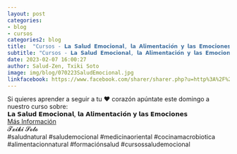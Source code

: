 ```yaml
---
layout: post
categories:
- blog
- cursos
categories2: blog
title:  "Cursos - 𝗟𝗮 𝗦𝗮𝗹𝘂𝗱 𝗘𝗺𝗼𝗰𝗶𝗼𝗻𝗮𝗹, 𝗹𝗮 𝗔𝗹𝗶𝗺𝗲𝗻𝘁𝗮𝗰𝗶𝗼́𝗻 𝘆 𝗹𝗮𝘀 𝗘𝗺𝗼𝗰𝗶𝗼𝗻𝗲𝘀⁣"
subtitle: "Cursos - 𝗟𝗮 𝗦𝗮𝗹𝘂𝗱 𝗘𝗺𝗼𝗰𝗶𝗼𝗻𝗮𝗹, 𝗹𝗮 𝗔𝗹𝗶𝗺𝗲𝗻𝘁𝗮𝗰𝗶𝗼́𝗻 𝘆 𝗹𝗮𝘀 𝗘𝗺𝗼𝗰𝗶𝗼𝗻𝗲𝘀⁣"
date: 2023-02-07 16:00:27
author: Salud-Zen, Txiki Soto
image: img/blog/070223SaludEmocional.jpg
linkfacebook: https://www.facebook.com/sharer/sharer.php?u=http%3A%2F%2Fwww.salud-zen.com%2Fblog%2F2023%2F02%2F07%2Fcursos-salud-emocional.html&amp;src=sdkpreparse
---
```

Si quieres aprender a seguir a tu ❤️ corazón apúntate este domingo a nuestro curso sobre:⁣
⁣  
𝗟𝗮 𝗦𝗮𝗹𝘂𝗱 𝗘𝗺𝗼𝗰𝗶𝗼𝗻𝗮𝗹, 𝗹𝗮 𝗔𝗹𝗶𝗺𝗲𝗻𝘁𝗮𝗰𝗶𝗼́𝗻 𝘆 𝗹𝗮𝘀 𝗘𝗺𝗼𝗰𝗶𝗼𝗻𝗲𝘀⁣  
<a href="https://ecoencuentro.es/taller/modulo-6-la-salud-emocional-la-alimentacion-y-las-emociones/" target="_new"> Más Información</a>
⁣  
⁣
 𝓣𝔁𝓲𝓴𝓲 𝓢𝓸𝓽𝓸⁣⁣  
⁣
⁣
⁣⁣
#saludnatural #saludemocional #medicinaoriental #cocinamacrobiotica #alimentacionnatural #formaciónsalud #cursossaludemocional
